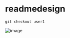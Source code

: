 # readmedesign

```
git checkout user1

```

![image]([https://fr.freepik.com/photos-gratuite/employes-bureau-utilisant-graphiques-financiers_42621725.htm#&position=0&from_view=collections&uuid=a20a9e1c-34bb-4f18-b19c-f5f06759e35f](https://images.unsplash.com/photo-1511161651783-4a844f8a1fdf?q=80&w=1965&auto=format&fit=crop&ixlib=rb-4.0.3&ixid=M3wxMjA3fDB8MHxwaG90by1wYWdlfHx8fGVufDB8fHx8fA%3D%3D)https://images.unsplash.com/photo-1511161651783-4a844f8a1fdf?q=80&w=1965&auto=format&fit=crop&ixlib=rb-4.0.3&ixid=M3wxMjA3fDB8MHxwaG90by1wYWdlfHx8fGVufDB8fHx8fA%3D%3D)
